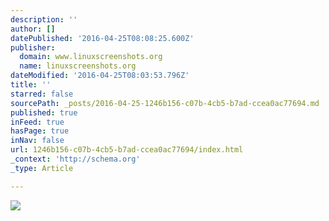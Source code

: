 ```yaml
---
description: ''
author: []
datePublished: '2016-04-25T08:08:25.600Z'
publisher:
  domain: www.linuxscreenshots.org
  name: linuxscreenshots.org
dateModified: '2016-04-25T08:03:53.796Z'
title: ''
starred: false
sourcePath: _posts/2016-04-25-1246b156-c07b-4cb5-b7ad-ccea0ac77694.md
published: true
inFeed: true
hasPage: true
inNav: false
url: 1246b156-c07b-4cb5-b7ad-ccea0ac77694/index.html
_context: 'http://schema.org'
_type: Article

---
```

![](http://img.linuxscreenshots.org/1280800/Ubuntu%20Studio%2016.04/11.jpg)